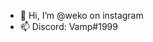 - 👋 Hi, I’m @weko on instagram
- 📫 Discord: Vamp#1999

<!---
wek0/wek0 is a ✨ special ✨ repository because its `README.md` (this file) appears on your GitHub profile.
You can click the Preview link to take a look at your changes.
--->
